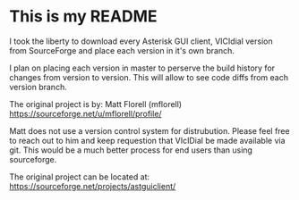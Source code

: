 # This is my README
I took the liberty to download every 
Asterisk GUI client, VICIdial version from SourceForge and place each version in it's own branch.

I plan on placing each version in master to perserve the build history for changes from version to version. This will allow to see code diffs from each version branch.

The original project is by:
Matt Florell (mflorell) 
https://sourceforge.net/u/mflorell/profile/

Matt does not use a version control system for distrubution. Please feel free to reach out to him and keep requestion that VIcIDial be made available via git. This would be a much better process for end users than using sourceforge.

The original project can be located at: https://sourceforge.net/projects/astguiclient/
